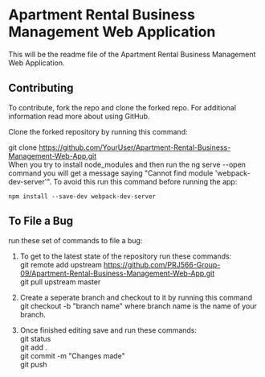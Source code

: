 # Apartment Rental Business Management Web Application
This will be the readme file of the Apartment Rental Business Management Web Application.

## Contributing

To contribute, fork the repo and clone the forked repo. For additional information read more about using GitHub.

Clone the forked repository by running this command:

git clone https://github.com/YourUser/Apartment-Rental-Business-Management-Web-App.git   
When you try to install node_modules and then run the ng serve --open command you will get a message saying "Cannot find module 'webpack-dev-server'". To avoid this run this command before running the app:

    npm install --save-dev webpack-dev-server 

## To File a Bug

run these set of commands to file a bug:

1. To get to the latest state of the repository run these commands:    
             git remote add upstream https://github.com/PRJ566-Group-09/Apartment-Rental-Business-Management-Web-App.git    
             git pull upstream master  

2. Create a seperate branch and checkout to it by running this command  
            git checkout -b "branch name"  where branch name is the name of your branch.
    
3. Once finished editing save and run these commands:  
            git status  
            git add .  
            git commit -m "Changes made"  
            git push  
    
   

